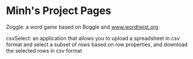 Minh's Project Pages
==================

Zoggle: a word game based on Boggle and www.wordtwist.org

csvSelect: an application that allows you to upload a spreadsheet in csv format and select a subset of rows based on row properties, and download the selected rows in csv format 

